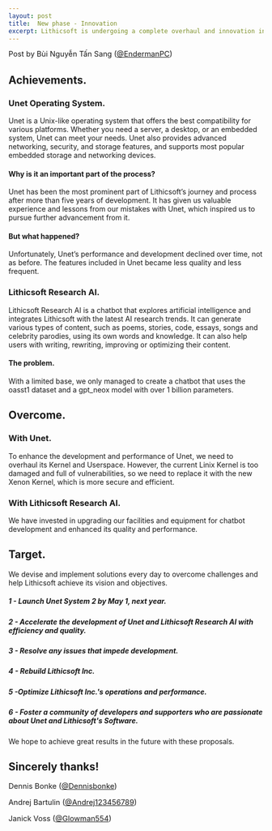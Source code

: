 ```yaml
---
layout: post
title:  New phase - Innovation
excerpt: Lithicsoft is undergoing a complete overhaul and innovation in its new phase. We have evaluated our progress since 2019 and set new objectives for the future.
---
```

<span style="font-size: 11pt;">Post by Bùi Nguyễn Tấn Sang
([@EndermanPC](https://github.com/EndermanPC))
</span>

## Achievements.

### Unet Operating System.

Unet is a Unix-like operating system that offers the best compatibility for various platforms. Whether you need a server, a desktop, or an embedded system, Unet can meet your needs. Unet also provides advanced networking, security, and storage features, and supports most popular embedded storage and networking devices.

#### Why is it an important part of the process?

Unet has been the most prominent part of Lithicsoft’s journey and process after more than five years of development. It has given us valuable experience and lessons from our mistakes with Unet, which inspired us to pursue further advancement from it.

#### But what happened?

Unfortunately, Unet’s performance and development declined over time, not as before. The features included in Unet became less quality and less frequent.

### Lithicsoft Research AI.

Lithicsoft Research AI is a chatbot that explores artificial intelligence and integrates Lithicsoft with the latest AI research trends. It can generate various types of content, such as poems, stories, code, essays, songs and celebrity parodies, using its own words and knowledge. It can also help users with writing, rewriting, improving or optimizing their content.

#### The problem.

With a limited base, we only managed to create a chatbot that uses the oasst1 dataset and a gpt_neox model with over 1 billion parameters.

## Overcome.

### With Unet.

To enhance the development and performance of Unet, we need to overhaul its Kernel and Userspace. However, the current Linix Kernel is too damaged and full of vulnerabilities, so we need to replace it with the new Xenon Kernel, which is more secure and efficient.

### With Lithicsoft Research AI.

We have invested in upgrading our facilities and equipment for chatbot development and enhanced its quality and performance.

## Target.

We devise and implement solutions every day to overcome challenges and help Lithicsoft achieve its vision and objectives.

##### 1 - Launch Unet System 2 by May 1, next year.
##### 2 - Accelerate the development of Unet and Lithicsoft Research AI with efficiency and quality.
##### 3 - Resolve any issues that impede development.
##### 4 - Rebuild Lithicsoft Inc.
##### 5 -Optimize Lithicsoft Inc.'s operations and performance.
##### 6 - Foster a community of developers and supporters who are passionate about Unet and Lithicsoft's Software.

We hope to achieve great results in the future with these proposals.

## Sincerely thanks!

<span style="font-size: 11pt;">Dennis Bonke
([@Dennisbonke](https://github.com/Dennisbonke))
</span>

<span style="font-size: 11pt;">Andrej Bartulin
([@Andrej123456789](https://github.com/Andrej123456789))
</span>

<span style="font-size: 11pt;">Janick Voss
([@Glowman554](https://github.com/Glowman554))
</span>
